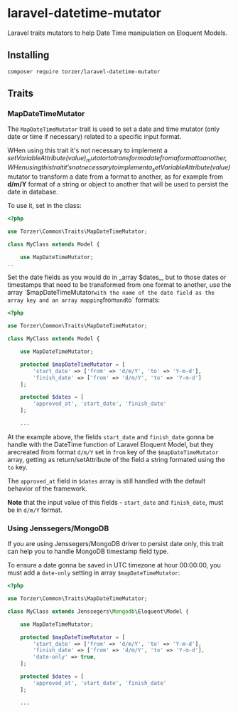# laravel-datetime-mutator

Laravel traits mutators to help Date Time manipulation on Eloquent Models.

## Installing

```
composer require torzer/laravel-datetime-mutator
```

## Traits


### MapDateTimeMutator

The `MapDateTimeMutator` trait is used to set a date and time mutator (only date or time if necessary)
related to a specific input format.

WHen using this trait it's not necessary to implement a  _setVariableAttribute($value)_ mutator to transform a date from a format to another,
WHen using this trait it's not necessary to implement a  _setVariableAttribute($value)_ mutator to transform a date from a format to another,
as for example from **d/m/Y** format of a string or object to another that will be used to persist the date in database.

To use it, set in the class:

```php
<?php

use Torzer\Common\Traits\MapDateTimeMutator;

class MyClass extends Model {

    use MapDateTimeMutator;
..
```

Set the date fields as you would do in _array $dates_, but to those dates or timestamps that need to be transformed
from one format to another, use the array `$mapDateTimeMutator` with the
name of the date field as the array key and an array mapping `from` and `to` formats:

```php
<?php

use Torzer\Common\Traits\MapDateTimeMutator;

class MyClass extends Model {

    use MapDateTimeMutator;

    protected $mapDateTimeMutator = [
        'start_date' => ['from' => 'd/m/Y', 'to' => 'Y-m-d'],
        'finish_date' => ['from' => 'd/m/Y', 'to' => 'Y-m-d']
    ];

    protected $dates = [
        'approved_at', 'start_date', 'finish_date'
    ];

    ...


```

At the example above, the fields `start_date` and `finish_date` gonna be handle with the DateTime function of Laravel Eloquent Model,
but they arecreated from format `d/m/Y` set in `from` key of the `$mapDateTimeMutator` array,
getting as return/setAttribute of the field a string formated using the `to` key.

The `approved_at` field in `$dates` array is still handled with the default behavior of the framework.

**Note** that the input value of this fields - `start_date` and `finish_date`, must be in `d/m/Y` format.

### Using Jenssegers/MongoDB

If you are using Jenssegers/MongoDB driver to persist date only, this trait can help you to handle
MongoDB timestamp field type.

To ensure a date gonna be saved in UTC timezone at hour 00:00:00, you must add a `date-only`
setting in array `$mapDateTimeMutator`:

```php
<?php

use Torzer\Common\Traits\MapDateTimeMutator;

class MyClass extends Jenssegers\Mongodb\Eloquent\Model {

    use MapDateTimeMutator;

    protected $mapDateTimeMutator = [
        'start_date' => ['from' => 'd/m/Y', 'to' => 'Y-m-d'],
        'finish_date' => ['from' => 'd/m/Y', 'to' => 'Y-m-d'],
        'date-only' => true,
    ];

    protected $dates = [
        'approved_at', 'start_date', 'finish_date'
    ];

    ...


```